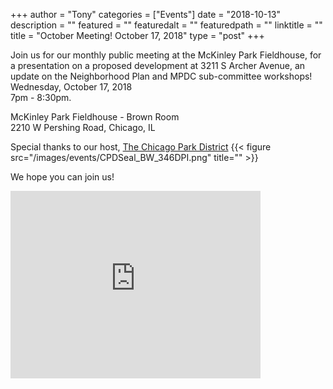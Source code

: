 
+++
author = "Tony"
categories = ["Events"]
date = "2018-10-13"
description = ""
featured = ""
featuredalt = ""
featuredpath = ""
linktitle = ""
title = "October Meeting! October 17, 2018"
type = "post"
+++

Join us for our monthly public meeting at the McKinley Park Fieldhouse, for a presentation on a proposed development at 3211 S Archer Avenue, an update on the Neighborhood Plan and MPDC sub-committee workshops!
</br>Wednesday, October 17, 2018 
</br>7pm - 8:30pm. </br>

McKinley Park Fieldhouse - Brown Room <br/>
2210 W Pershing Road, Chicago, IL<br/>  

Special thanks to our host,  <a href="https://www.chicagoparkdistrict.com"> The Chicago Park District</a>
{{< figure src="/images/events/CPDSeal_BW_346DPI.png" title="" >}}

We hope you can join us! 

<iframe src="https://www.google.com/maps/embed?pb=!1m14!1m8!1m3!1d11892.847014990308!2d-87.6824446!3d41.8237382!3m2!1i1024!2i768!4f13.1!3m3!1m2!1s0x0%3A0xbe30199e6e1392b3!2sMcKinley+Park!5e0!3m2!1sen!2sus!4v1525268038252" width="400" height="300" frameborder="0" style="border:0" allowfullscreen></iframe>
<br/>
<br/>

